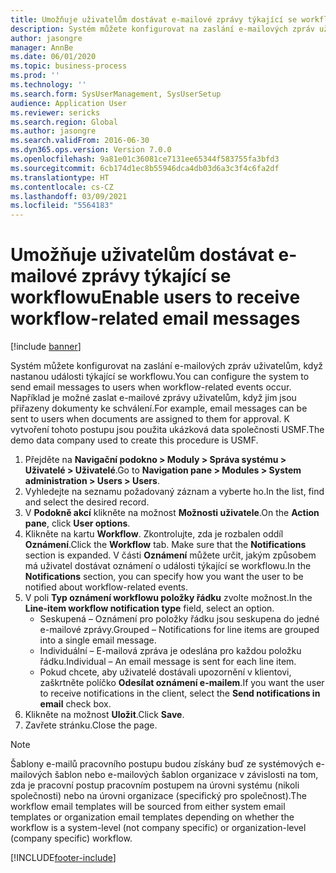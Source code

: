 ```yaml
---
title: Umožňuje uživatelům dostávat e-mailové zprávy týkající se workflowu
description: Systém můžete konfigurovat na zaslání e-mailových zpráv uživatelům, když nastanou události týkající se workflowu.
author: jasongre
manager: AnnBe
ms.date: 06/01/2020
ms.topic: business-process
ms.prod: ''
ms.technology: ''
ms.search.form: SysUserManagement, SysUserSetup
audience: Application User
ms.reviewer: sericks
ms.search.region: Global
ms.author: jasongre
ms.search.validFrom: 2016-06-30
ms.dyn365.ops.version: Version 7.0.0
ms.openlocfilehash: 9a81e01c36081ce7131ee65344f583755fa3bfd3
ms.sourcegitcommit: 6cb174d1ec8b55946dca4db03d6a3c3f4c6fa2df
ms.translationtype: HT
ms.contentlocale: cs-CZ
ms.lasthandoff: 03/09/2021
ms.locfileid: "5564183"
---
```

# <a name="enable-users-to-receive-workflow-related-email-messages"></a><span data-ttu-id="1c598-103">Umožňuje uživatelům dostávat e-mailové zprávy týkající se workflowu</span><span class="sxs-lookup"><span data-stu-id="1c598-103">Enable users to receive workflow-related email messages</span></span>

[!include [banner](../../includes/banner.md)]

<span data-ttu-id="1c598-104">Systém můžete konfigurovat na zaslání e-mailových zpráv uživatelům, když nastanou události týkající se workflowu.</span><span class="sxs-lookup"><span data-stu-id="1c598-104">You can configure the system to send email messages to users when workflow-related events occur.</span></span> <span data-ttu-id="1c598-105">Například je možné zaslat e-mailové zprávy uživatelům, když jim jsou přiřazeny dokumenty ke schválení.</span><span class="sxs-lookup"><span data-stu-id="1c598-105">For example, email messages can be sent to users when documents are assigned to them for approval.</span></span> <span data-ttu-id="1c598-106">K vytvoření tohoto postupu jsou použita ukázková data společnosti USMF.</span><span class="sxs-lookup"><span data-stu-id="1c598-106">The demo data company used to create this procedure is USMF.</span></span>

1. <span data-ttu-id="1c598-107">Přejděte na **Navigační podokno > Moduly > Správa systému > Uživatelé > Uživatelé**.</span><span class="sxs-lookup"><span data-stu-id="1c598-107">Go to **Navigation pane > Modules > System administration > Users > Users**.</span></span>
2. <span data-ttu-id="1c598-108">Vyhledejte na seznamu požadovaný záznam a vyberte ho.</span><span class="sxs-lookup"><span data-stu-id="1c598-108">In the list, find and select the desired record.</span></span>
3. <span data-ttu-id="1c598-109">V **Podokně akcí** klikněte na možnost **Možnosti uživatele**.</span><span class="sxs-lookup"><span data-stu-id="1c598-109">On the **Action pane**, click **User options**.</span></span>
4. <span data-ttu-id="1c598-110">Klikněte na kartu **Workflow**. Zkontrolujte, zda je rozbalen oddíl **Oznámení**.</span><span class="sxs-lookup"><span data-stu-id="1c598-110">Click the **Workflow** tab. Make sure that the **Notifications** section is expanded.</span></span> <span data-ttu-id="1c598-111">V části **Oznámení** můžete určit, jakým způsobem má uživatel dostávat oznámení o události týkající se workflowu.</span><span class="sxs-lookup"><span data-stu-id="1c598-111">In the **Notifications** section, you can specify how you want the user to be notified about workflow-related events.</span></span>  
5. <span data-ttu-id="1c598-112">V poli **Typ oznámení workflowu položky řádku** zvolte možnost.</span><span class="sxs-lookup"><span data-stu-id="1c598-112">In the **Line-item workflow notification type** field, select an option.</span></span>
    - <span data-ttu-id="1c598-113">Seskupená – Oznámení pro položky řádku jsou seskupena do jedné e-mailové zprávy.</span><span class="sxs-lookup"><span data-stu-id="1c598-113">Grouped – Notifications for line items are grouped into a single email message.</span></span>
    - <span data-ttu-id="1c598-114">Individuální – E-mailová zpráva je odeslána pro každou položku řádku.</span><span class="sxs-lookup"><span data-stu-id="1c598-114">Individual – An email message is sent for each line item.</span></span>  
    - <span data-ttu-id="1c598-115">Pokud chcete, aby uživatelé dostávali upozornění v klientovi, zaškrtněte políčko **Odesílat oznámení e-mailem**.</span><span class="sxs-lookup"><span data-stu-id="1c598-115">If you want the user to receive notifications in the client, select the **Send notifications in email** check box.</span></span>  
6. <span data-ttu-id="1c598-116">Klikněte na možnost **Uložit**.</span><span class="sxs-lookup"><span data-stu-id="1c598-116">Click **Save**.</span></span>
7. <span data-ttu-id="1c598-117">Zavřete stránku.</span><span class="sxs-lookup"><span data-stu-id="1c598-117">Close the page.</span></span>

> [!NOTE]
> <span data-ttu-id="1c598-118">Šablony e-mailů pracovního postupu budou získány buď ze systémových e-mailových šablon nebo e-mailových šablon organizace v závislosti na tom, zda je pracovní postup pracovním postupem na úrovni systému (nikoli společnosti) nebo na úrovni organizace (specifický pro společnost).</span><span class="sxs-lookup"><span data-stu-id="1c598-118">The workflow email templates will be sourced from either system email templates or organization email templates depending on whether the workflow is a system-level (not company specific) or organization-level (company specific) workflow.</span></span>


[!INCLUDE[footer-include](../../../../includes/footer-banner.md)]